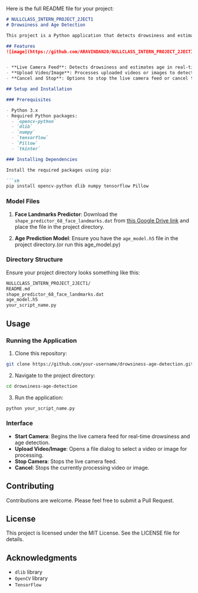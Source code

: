 Here is the full README file for your project:

```markdown
# NULLCLASS_INTERN_PROJECT_2JECT1
# Drowsiness and Age Detection

This project is a Python application that detects drowsiness and estimates the age of individuals from live camera feed, video files, or images. It uses computer vision techniques and deep learning models to achieve these tasks.

## Features
![image](https://github.com/ARAVINDAN20/NULLCLASS_INTERN_PROJECT_2JECT1/assets/116174602/3a2f0107-18ae-40b1-a82e-ff549eb8aca6)


- **Live Camera Feed**: Detects drowsiness and estimates age in real-time.
- **Upload Video/Image**: Processes uploaded videos or images to detect drowsiness and estimate age.
- **Cancel and Stop**: Options to stop the live camera feed or cancel the processing of uploaded files.

## Setup and Installation

### Prerequisites

- Python 3.x
- Required Python packages:
  - `opencv-python`
  - `dlib`
  - `numpy`
  - `tensorflow`
  - `Pillow`
  - `tkinter`

### Installing Dependencies

Install the required packages using pip:

```sh
pip install opencv-python dlib numpy tensorflow Pillow
```

### Model Files

1. **Face Landmarks Predictor**: Download the `shape_predictor_68_face_landmarks.dat` from [this Google Drive link](https://drive.google.com/drive/folders/11Ktgi9ssFmGlRUtwL79IUVAoQdQC5VuO) and place the file in the project directory.

2. **Age Prediction Model**: Ensure you have the `age_model.h5` file in the project directory.(or run this age_model.py)

### Directory Structure

Ensure your project directory looks something like this:

```bash
NULLCLASS_INTERN_PROJECT_2JECT1/
README.md
shape_predictor_68_face_landmarks.dat
age_model.h5
your_script_name.py
```

## Usage

### Running the Application

1. Clone this repository:

```sh
git clone https://github.com/your-username/drowsiness-age-detection.git
```

2. Navigate to the project directory:

```sh
cd drowsiness-age-detection
```

3. Run the application:

```sh
python your_script_name.py
```

### Interface

- **Start Camera**: Begins the live camera feed for real-time drowsiness and age detection.
- **Upload Video/Image**: Opens a file dialog to select a video or image for processing.
- **Stop Camera**: Stops the live camera feed.
- **Cancel**: Stops the currently processing video or image.

## Contributing

Contributions are welcome. Please feel free to submit a Pull Request.

## License

This project is licensed under the MIT License. See the LICENSE file for details.

## Acknowledgments

- `dlib` library
- `OpenCV` library
- `TensorFlow`
```
